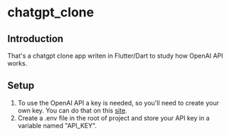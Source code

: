 # chatgpt_clone

## Introduction

That's a chatgpt clone app writen in Flutter/Dart
to study how OpenAI API works.

## Setup

1. To use the OpenAI API a key is needed, so you'll need to create your own key.
You can do that on this [site](https://platform.openai.com/account/api-keys).
2. Create a .env file in the root of project and store your API key in a variable named "API_KEY".
